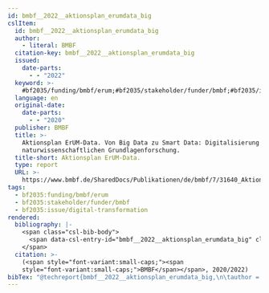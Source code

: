 ```yaml
---
id: bmbf__2022__aktionsplan_erumdata_big
cslItem:
  id: bmbf__2022__aktionsplan_erumdata_big
  author:
    - literal: BMBF
  citation-key: bmbf__2022__aktionsplan_erumdata_big
  issued:
    date-parts:
      - - "2022"
  keyword: >-
    #bf2035/funding/bmbf/erum;#bf2035/stakeholder/funder/bmbf;#bf2035/issue/digital-transformation
  language: en
  original-date:
    date-parts:
      - - "2020"
  publisher: BMBF
  title: >-
    Aktionsplan ErUM-Data. Von Big Data zu Smart Data: Digitalisierung in der
    naturwissenschaftlichen Grundlagenforschung.
  title-short: Aktionsplan ErUM-Data.
  type: report
  URL: >-
    https://www.bmbf.de/SharedDocs/Publikationen/de/bmbf/7/31640_Aktionsplan_ErUM-Data.pdf?__blob=publicationFile&v=7
tags:
  - bf2035:funding/bmbf/erum
  - bf2035:stakeholder/funder/bmbf
  - bf2035:issue/digital-transformation
rendered:
  bibliography: |-
    <span class="csl-bib-body">
      <span data-csl-entry-id="bmbf__2022__aktionsplan_erumdata_big" class="csl-entry"><span class='author-bib'>BMBF</span>. <span class='date-bib'>(2022)</span>. <span class='title'><i><b><span style="font-style:normal;">Aktionsplan ErUM-Data. Von Big Data zu Smart Data: Digitalisierung in der naturwissenschaftlichen Grundlagenforschung.</span></b></i></span>. BMBF. <span class='URL'><a href='https://www.bmbf.de/SharedDocs/Publikationen/de/bmbf/7/31640_Aktionsplan_ErUM-Data.pdf?__blob=publicationFile&#38;v=7'>LINK</a></span> (Original work published 2020)</span>
    </span>
  citation: >-
    (<span style="font-variant:small-caps;"><span
    style="font-variant:small-caps;">BMBF</span></span>, 2020/2022)
bibTex: "@techreport{bmbf__2022__aktionsplan_erumdata_big,\n\tauthor = {{BMBF}},\n\tyear = {2022},\n\tinstitution = {BMBF},\n\ttitle = {Aktionsplan {ErUM}-{Data}. {Von} {Big} {Data} zu {Smart} {Data}: Digitalisierung in der naturwissenschaftlichen {Grundlagenforschung}.},\n\turl = {https://www.bmbf.de/SharedDocs/Publikationen/de/bmbf/7/31640_Aktionsplan_ErUM-Data.pdf?__blob=publicationFile&v=7},\n}\n\n"
---
```

